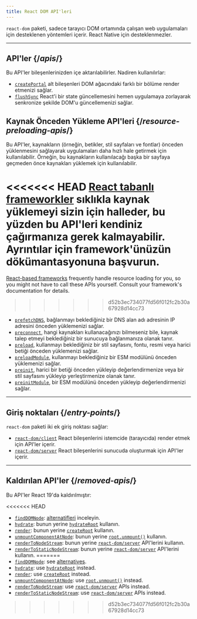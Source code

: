```yaml
---
title: React DOM API'leri
---
```


<Intro>

`react-dom` paketi, sadece tarayıcı DOM ortamında çalışan web uygulamaları için desteklenen yöntemleri içerir. React Native için desteklenmezler.

</Intro>

---

## API'ler {/*apis*/}

Bu API'ler bileşenlerinizden içe aktarılabilirler. Nadiren kullanılırlar:

* [`createPortal`](/reference/react-dom/createPortal) alt bileşenleri DOM ağacındaki farklı bir bölüme render etmenizi sağlar.
* [`flushSync`](/reference/react-dom/flushSync) React'i bir state güncellemesini hemen uygulamaya zorlayarak senkronize şekilde DOM'u güncellemenizi sağlar.

## Kaynak Önceden Yükleme API'leri {/*resource-preloading-apis*/}

Bu API'ler, kaynakların (örneğin, betikler, stil sayfaları ve fontlar) önceden yüklenmesini sağlayarak uygulamaları daha hızlı hale getirmek için kullanılabilir. Örneğin, bu kaynakların kullanılacağı başka bir sayfaya geçmeden önce kaynakları yüklemek için kullanılabilir.

<<<<<<< HEAD
[React tabanlı frameworkler](/learn/start-a-new-react-project) sıklıkla kaynak yüklemeyi sizin için halleder, bu yüzden bu API'leri kendiniz çağırmanıza gerek kalmayabilir. Ayrıntılar için framework'ünüzün dökümantasyonuna başvurun.
=======
[React-based frameworks](/learn/creating-a-react-app) frequently handle resource loading for you, so you might not have to call these APIs yourself. Consult your framework's documentation for details.
>>>>>>> d52b3ec734077fd56f012fc2b30a67928d14cc73

* [`prefetchDNS`](/reference/react-dom/prefetchDNS), bağlanmayı beklediğiniz bir DNS alan adı adresinin IP adresini önceden yüklemenizi sağlar.
* [`preconnect`](/reference/react-dom/preconnect), hangi kaynakları kullanacağınızı bilmeseniz bile, kaynak talep etmeyi beklediğiniz bir sunucuya bağlanmanıza olanak tanır.
* [`preload`](/reference/react-dom/preload), kullanmayı beklediğiniz bir stil sayfasını, fontu, resmi veya harici betiği önceden yüklemenizi sağlar.
* [`preloadModule`](/reference/react-dom/preloadModule), kullanmayı beklediğiniz bir ESM modülünü önceden yüklemenizi sağlar.
* [`preinit`](/reference/react-dom/preinit), harici bir betiği önceden yükleyip değerlendirmenize veya bir stil sayfasını yükleyip yerleştirmenize olanak tanır.
* [`preinitModule`](/reference/react-dom/preinitModule), bir ESM modülünü önceden yükleyip değerlendirmenizi sağlar.

---

## Giriş noktaları {/*entry-points*/}

`react-dom` paketi iki ek giriş noktası sağlar:

* [`react-dom/client`](/reference/react-dom/client) React bileşenlerini istemcide (tarayıcıda) render etmek için API'ler içerir.
* [`react-dom/server`](/reference/react-dom/server) React bileşenlerini sunucuda oluşturmak için API'ler içerir.

---

## Kaldırılan API'ler {/*removed-apis*/}

Bu API'ler React 19'da kaldırılmıştır:

<<<<<<< HEAD
* [`findDOMNode`](https://18.react.dev/reference/react-dom/findDOMNode): [alternatifleri](https://18.react.dev/reference/react-dom/findDOMNode#alternatives) inceleyin.
* [`hydrate`](https://18.react.dev/reference/react-dom/hydrate): bunun yerine [`hydrateRoot`](/reference/react-dom/client/hydrateRoot) kullanın.
* [`render`](https://18.react.dev/reference/react-dom/render): bunun yerine [`createRoot`](/reference/react-dom/client/createRoot) kullanın.
* [`unmountComponentAtNode`](/reference/react-dom/unmountComponentAtNode): bunun yerine [`root.unmount()`](/reference/react-dom/client/createRoot#root-unmount) kullanın.
* [`renderToNodeStream`](https://18.react.dev/reference/react-dom/server/renderToNodeStream): bunun yerine [`react-dom/server`](/reference/react-dom/server) API'lerini kullanın.
* [`renderToStaticNodeStream`](https://18.react.dev/reference/react-dom/server/renderToStaticNodeStream): bunun yerine [`react-dom/server`](/reference/react-dom/server) API'lerini kullanın.
=======
* [`findDOMNode`](https://18.react.dev/reference/react-dom/findDOMNode): see [alternatives](https://18.react.dev/reference/react-dom/findDOMNode#alternatives).
* [`hydrate`](https://18.react.dev/reference/react-dom/hydrate): use [`hydrateRoot`](/reference/react-dom/client/hydrateRoot) instead.
* [`render`](https://18.react.dev/reference/react-dom/render): use [`createRoot`](/reference/react-dom/client/createRoot) instead.
* [`unmountComponentAtNode`](https://18.react.dev/reference/react-dom/unmountComponentAtNode): use [`root.unmount()`](/reference/react-dom/client/createRoot#root-unmount) instead.
* [`renderToNodeStream`](https://18.react.dev/reference/react-dom/server/renderToNodeStream): use [`react-dom/server`](/reference/react-dom/server) APIs instead.
* [`renderToStaticNodeStream`](https://18.react.dev/reference/react-dom/server/renderToStaticNodeStream): use [`react-dom/server`](/reference/react-dom/server) APIs instead.
>>>>>>> d52b3ec734077fd56f012fc2b30a67928d14cc73
